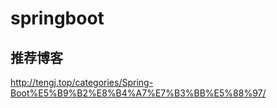# springboot

## 推荐博客

http://tengj.top/categories/Spring-Boot%E5%B9%B2%E8%B4%A7%E7%B3%BB%E5%88%97/
